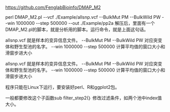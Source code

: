 https://github.com/FenglabBioinfo/DMAP_M2

perl DMAP_M2.pl --vcf ./Example/allsnp.vcf  --BulkMut PM --BulkWild PW --win 1000000 --step 500000 --out ./Example/pp2a
解压后，里面有一个DMAP_M2.pl的脚本，就是分析用的脚本。运行命令，就是上面这句话。

allsnp.vcf 就是样本的变异信息文件。
 --BulkMut PM --BulkWild PW 对应突变体和野生型池的名字。
--win 1000000 --step 500000 计算平均值的窗口大小和滑窗步进大小

allsnp.vcf 就是样本的变异信息文件。
 --BulkMut PM --BulkWild PW 对应突变体和野生型池的名字。
--win 1000000 --step 500000 计算平均值的窗口大小和滑窗步进大小

程序只能在Linux下运行，要安装好perl、R和ggplot2包。

一般都要修改这个子函数sub filter_step2{｝
修改过滤条件，如两个池中index值大小。